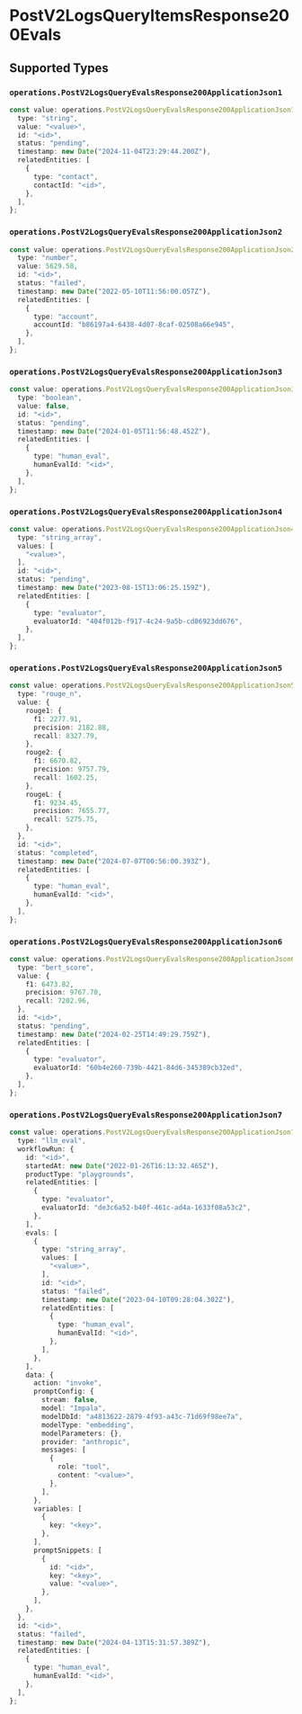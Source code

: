 # PostV2LogsQueryItemsResponse200Evals


## Supported Types

### `operations.PostV2LogsQueryEvalsResponse200ApplicationJson1`

```typescript
const value: operations.PostV2LogsQueryEvalsResponse200ApplicationJson1 = {
  type: "string",
  value: "<value>",
  id: "<id>",
  status: "pending",
  timestamp: new Date("2024-11-04T23:29:44.200Z"),
  relatedEntities: [
    {
      type: "contact",
      contactId: "<id>",
    },
  ],
};
```

### `operations.PostV2LogsQueryEvalsResponse200ApplicationJson2`

```typescript
const value: operations.PostV2LogsQueryEvalsResponse200ApplicationJson2 = {
  type: "number",
  value: 5629.58,
  id: "<id>",
  status: "failed",
  timestamp: new Date("2022-05-10T11:56:00.057Z"),
  relatedEntities: [
    {
      type: "account",
      accountId: "b86197a4-6438-4d07-8caf-02508a66e945",
    },
  ],
};
```

### `operations.PostV2LogsQueryEvalsResponse200ApplicationJson3`

```typescript
const value: operations.PostV2LogsQueryEvalsResponse200ApplicationJson3 = {
  type: "boolean",
  value: false,
  id: "<id>",
  status: "pending",
  timestamp: new Date("2024-01-05T11:56:48.452Z"),
  relatedEntities: [
    {
      type: "human_eval",
      humanEvalId: "<id>",
    },
  ],
};
```

### `operations.PostV2LogsQueryEvalsResponse200ApplicationJson4`

```typescript
const value: operations.PostV2LogsQueryEvalsResponse200ApplicationJson4 = {
  type: "string_array",
  values: [
    "<value>",
  ],
  id: "<id>",
  status: "pending",
  timestamp: new Date("2023-08-15T13:06:25.159Z"),
  relatedEntities: [
    {
      type: "evaluator",
      evaluatorId: "404f012b-f917-4c24-9a5b-cd86923dd676",
    },
  ],
};
```

### `operations.PostV2LogsQueryEvalsResponse200ApplicationJson5`

```typescript
const value: operations.PostV2LogsQueryEvalsResponse200ApplicationJson5 = {
  type: "rouge_n",
  value: {
    rouge1: {
      f1: 2277.91,
      precision: 2182.88,
      recall: 8327.79,
    },
    rouge2: {
      f1: 6670.82,
      precision: 9757.79,
      recall: 1602.25,
    },
    rougeL: {
      f1: 9234.45,
      precision: 7655.77,
      recall: 5275.75,
    },
  },
  id: "<id>",
  status: "completed",
  timestamp: new Date("2024-07-07T00:56:00.393Z"),
  relatedEntities: [
    {
      type: "human_eval",
      humanEvalId: "<id>",
    },
  ],
};
```

### `operations.PostV2LogsQueryEvalsResponse200ApplicationJson6`

```typescript
const value: operations.PostV2LogsQueryEvalsResponse200ApplicationJson6 = {
  type: "bert_score",
  value: {
    f1: 6473.82,
    precision: 9767.70,
    recall: 7202.96,
  },
  id: "<id>",
  status: "pending",
  timestamp: new Date("2024-02-25T14:49:29.759Z"),
  relatedEntities: [
    {
      type: "evaluator",
      evaluatorId: "60b4e260-739b-4421-84d6-345389cb32ed",
    },
  ],
};
```

### `operations.PostV2LogsQueryEvalsResponse200ApplicationJson7`

```typescript
const value: operations.PostV2LogsQueryEvalsResponse200ApplicationJson7 = {
  type: "llm_eval",
  workflowRun: {
    id: "<id>",
    startedAt: new Date("2022-01-26T16:13:32.465Z"),
    productType: "playgrounds",
    relatedEntities: [
      {
        type: "evaluator",
        evaluatorId: "de3c6a52-b40f-461c-ad4a-1633f08a53c2",
      },
    ],
    evals: [
      {
        type: "string_array",
        values: [
          "<value>",
        ],
        id: "<id>",
        status: "failed",
        timestamp: new Date("2023-04-10T09:28:04.302Z"),
        relatedEntities: [
          {
            type: "human_eval",
            humanEvalId: "<id>",
          },
        ],
      },
    ],
    data: {
      action: "invoke",
      promptConfig: {
        stream: false,
        model: "Impala",
        modelDbId: "a4813622-2879-4f93-a43c-71d69f98ee7a",
        modelType: "embedding",
        modelParameters: {},
        provider: "anthropic",
        messages: [
          {
            role: "tool",
            content: "<value>",
          },
        ],
      },
      variables: [
        {
          key: "<key>",
        },
      ],
      promptSnippets: [
        {
          id: "<id>",
          key: "<key>",
          value: "<value>",
        },
      ],
    },
  },
  id: "<id>",
  status: "failed",
  timestamp: new Date("2024-04-13T15:31:57.389Z"),
  relatedEntities: [
    {
      type: "human_eval",
      humanEvalId: "<id>",
    },
  ],
};
```

